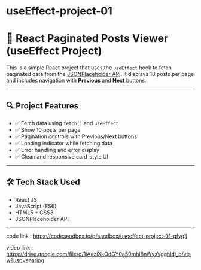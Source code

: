 # useEffect-project-01

# 📘 React Paginated Posts Viewer (useEffect Project)

This is a simple React project that uses the `useEffect` hook to fetch paginated data from the [JSONPlaceholder API](https://jsonplaceholder.typicode.com/posts). It displays 10 posts per page and includes navigation with **Previous** and **Next** buttons.

---

## 🔍 Project Features

- ✅ Fetch data using `fetch()` and `useEffect`
- ✅ Show 10 posts per page
- ✅ Pagination controls with Previous/Next buttons
- ✅ Loading indicator while fetching data
- ✅ Error handling and error display
- ✅ Clean and responsive card-style UI

---

## 🛠️ Tech Stack Used

- React JS
- JavaScript (ES6)
- HTML5 + CSS3
- JSONPlaceholder API

---


code link : https://codesandbox.io/p/sandbox/useeffect-project-01-gfyqll

video link : https://drive.google.com/file/d/1jAeziXkOdGY0a50mhI8nWysVgghIdj_b/view?usp=sharing
